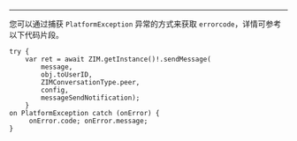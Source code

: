 <Title>ZIM Flutter [sendMessage](https://pub.dev/documentation/zego_zim/latest/zego_zim/ZIM/sendMessage.html) 接口的 `ZIMMessageSentCallback` 中没有暴露 `errorcode`，该如何获取呢？</Title>



------
您可以通过捕获 `PlatformException` 异常的方式来获取 `errorcode`，详情可参考以下代码片段。   
```
try { 
    var ret = await ZIM.getInstance()!.sendMessage(
        message, 
        obj.toUserID, 
        ZIMConversationType.peer, 
        config, 
        messageSendNotification); 
    } 
on PlatformException catch (onError) {
     onError.code; onError.message; 
}
```